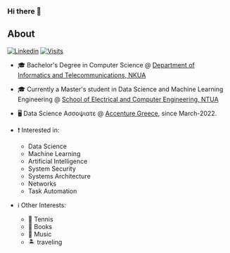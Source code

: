 ### Hi there 👋
## About 

<div align="left">
  
[![Linkedin](https://img.shields.io/badge/linked-in-369?style=flat-square&logo=linkedin&logoColor=white&color=blue)]([https://www.linkedin.com/in/vissarion-moutafis-843947192/](https://www.linkedin.com/in/aristi-papastavrou-059a99192/))  [![Visits](https://komarev.com/ghpvc/?username=AristiPap&logo=GitHub&label=github%20visits&color=336699&logoColor=white&style=flat-square)](https://github.com/AristiPap/)

</div>
<div>

- 🎓 Bachelor's Degree in Computer Science @ <a href="https://www.di.uoa.gr/en">Department of Informatics and Telecommunications, NKUA</a>
  
- 🎓 Currently a Master's student in Data Science and Machine Learning Engineering @ <a href="https://www.ece.ntua.gr/en"> School of Electrical and Computer Engineering, NΤUA</a>

- 🖥️ Data Science Ασσοψιατε @ [Accenture Greece](https://www.accenture.com/gr-en/about/company/greece), since March-2022.

  
  
- ❗ Interested in:
  - Data Science 
  - Machine Learning
  - Artificial Intelligence
  - System Security
  - Systems Architecture
  - Networks
  - Task Automation
  
- ℹ Other Interests: 
  - 🎾 Tennis 
  - 📖 Books 
  - 🎵 Music  
  - :desert_island: traveling
  
</div>
